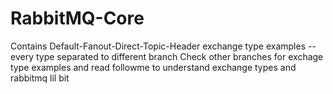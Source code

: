 # RabbitMQ-Core
Contains Default-Fanout-Direct-Topic-Header exchange type examples --every type separated to different branch
Check other branches for exchage type examples and read followme to understand exchange types and rabbitmq lil bit
